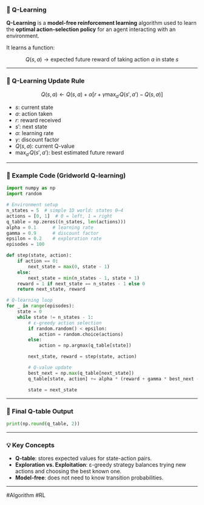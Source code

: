 ### 🔹 Q-Learning

**Q-Learning** is a **model-free reinforcement learning** algorithm used to learn the **optimal action-selection policy** for an agent interacting with an environment.

It learns a function:

$$
Q(s, a) \rightarrow \text{expected future reward of taking action } a \text{ in state } s
$$

---

### 🔸 Q-Learning Update Rule

$$
Q(s, a) \leftarrow Q(s, a) + \alpha \left[ r + \gamma \max_{a'} Q(s', a') - Q(s, a) \right]
$$

* $s$: current state
* $a$: action taken
* $r$: reward received
* $s'$: next state
* $\alpha$: learning rate
* $\gamma$: discount factor
* $Q(s, a)$: current Q-value
* $\max_{a'} Q(s', a')$: best estimated future reward

---

### 🔹 Example Code (Gridworld Q-learning)

```python
import numpy as np
import random

# Environment setup
n_states = 5  # simple 1D world: states 0–4
actions = [0, 1]  # 0 = left, 1 = right
q_table = np.zeros((n_states, len(actions)))
alpha = 0.1      # learning rate
gamma = 0.9      # discount factor
epsilon = 0.2    # exploration rate
episodes = 100

def step(state, action):
    if action == 0:
        next_state = max(0, state - 1)
    else:
        next_state = min(n_states - 1, state + 1)
    reward = 1 if next_state == n_states - 1 else 0
    return next_state, reward

# Q-learning loop
for _ in range(episodes):
    state = 0
    while state != n_states - 1:
        # ε-greedy action selection
        if random.random() < epsilon:
            action = random.choice(actions)
        else:
            action = np.argmax(q_table[state])

        next_state, reward = step(state, action)

        # Q-value update
        best_next = np.max(q_table[next_state])
        q_table[state, action] += alpha * (reward + gamma * best_next - q_table[state, action])

        state = next_state
```

---

### 🔸 Final Q-table Output

```python
print(np.round(q_table, 2))
```

---

### 💡 Key Concepts

* **Q-table**: stores expected values for state-action pairs.
* **Exploration vs. Exploitation**: ε-greedy strategy balances trying new actions and choosing the best known one.
* **Model-free**: does not need to know transition probabilities.
---

#Algorithm #RL
